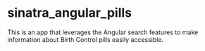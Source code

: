 sinatra_angular_pills
=====================

This is an app that leverages the Angular search features to make information about Birth Control pills easily accessible.
